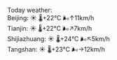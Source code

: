 Today weather:  
Beijing: ☀️   🌡️+22°C 🌬️↑11km/h  
Tianjin: ☀️   🌡️+22°C 🌬️↗7km/h  
Shijiazhuang: ☀️   🌡️+24°C 🌬️↖5km/h  
Tangshan: ☀️   🌡️+23°C 🌬️→12km/h  
